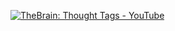 [![TheBrain: Thought Tags - YouTube](https://img.youtube.com/vi/8gIUPLqxpEs/maxresdefault.jpg)](https://www.youtube.com/watch?v=8gIUPLqxpEs)
